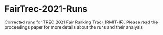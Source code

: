 # FairTrec-2021-Runs
Corrected runs for TREC 2021 Fair Ranking Track (RMIT-IR).
Please read the proceedings paper for more details about the runs and their analysis.
